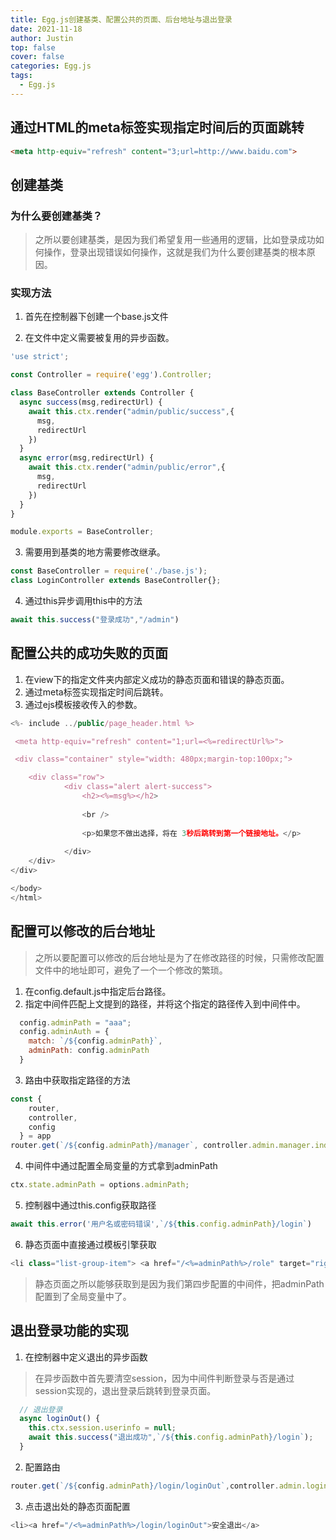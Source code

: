 ```yaml
---
title: Egg.js创建基类、配置公共的页面、后台地址与退出登录
date: 2021-11-18
author: Justin
top: false
cover: false
categories: Egg.js
tags:
  - Egg.js
---
```


## 通过HTML的meta标签实现指定时间后的页面跳转

```html
<meta http-equiv="refresh" content="3;url=http://www.baidu.com"> 
```

## 创建基类
### 为什么要创建基类？
>之所以要创建基类，是因为我们希望复用一些通用的逻辑，比如登录成功如何操作，登录出现错误如何操作，这就是我们为什么要创建基类的根本原因。

### 实现方法
1. 首先在控制器下创建一个base.js文件

2. 在文件中定义需要被复用的异步函数。

```js
'use strict';

const Controller = require('egg').Controller;

class BaseController extends Controller {
  async success(msg,redirectUrl) {
    await this.ctx.render("admin/public/success",{
      msg,
      redirectUrl
    })
  }
  async error(msg,redirectUrl) {
    await this.ctx.render("admin/public/error",{
      msg,
      redirectUrl
    })
  }
}

module.exports = BaseController;
```

3. 需要用到基类的地方需要修改继承。

```js
const BaseController = require('./base.js');
class LoginController extends BaseController{};
```

4. 通过this异步调用this中的方法

```js
await this.success("登录成功","/admin")
```

## 配置公共的成功失败的页面
1. 在view下的指定文件夹内部定义成功的静态页面和错误的静态页面。
2. 通过meta标签实现指定时间后跳转。
3. 通过ejs模板接收传入的参数。

```js
<%- include ../public/page_header.html %>

 <meta http-equiv="refresh" content="1;url=<%=redirectUrl%>"> 

 <div class="container" style="width: 480px;margin-top:100px;">

    <div class="row">                 
            <div class="alert alert-success">            	
                <h2><%=msg%></h2>   
            	
            	<br />
            		
            	<p>如果您不做出选择，将在 3秒后跳转到第一个链接地址。</p>            
            
            </div>       
    </div>
</div>

</body>
</html>
```

## 配置可以修改的后台地址
>之所以要配置可以修改的后台地址是为了在修改路径的时候，只需修改配置文件中的地址即可，避免了一个一个修改的繁琐。

1. 在config.default.js中指定后台路径。
2. 指定中间件匹配上文提到的路径，并将这个指定的路径传入到中间件中。

```js
  config.adminPath = "aaa";
  config.adminAuth = {
    match: `/${config.adminPath}`,
    adminPath: config.adminPath
  }
```

3. 路由中获取指定路径的方法

```js
const {
    router,
    controller,
    config
  } = app
router.get(`/${config.adminPath}/manager`, controller.admin.manager.index);
```

4. 中间件中通过配置全局变量的方式拿到adminPath

```js
ctx.state.adminPath = options.adminPath;
```

5. 控制器中通过this.config获取路径

```js
await this.error('用户名或密码错误',`/${this.config.adminPath}/login`)
```

6. 静态页面中直接通过模板引擎获取

```js
<li class="list-group-item"> <a href="/<%=adminPath%>/role" target="rightMain"> 角色管理</a></li>
```

>静态页面之所以能够获取到是因为我们第四步配置的中间件，把adminPath配置到了全局变量中了。

## 退出登录功能的实现
1. 在控制器中定义退出的异步函数

>在异步函数中首先要清空session，因为中间件判断登录与否是通过session实现的，退出登录后跳转到登录页面。

```js
  // 退出登录
  async loginOut() {
    this.ctx.session.userinfo = null;
    await this.success("退出成功",`/${this.config.adminPath}/login`);
  }
```

2. 配置路由

```js
router.get(`/${config.adminPath}/login/loginOut`,controller.admin.login.loginOut)
```

3. 点击退出处的静态页面配置

```js
<li><a href="/<%=adminPath%>/login/loginOut">安全退出</a>
```

